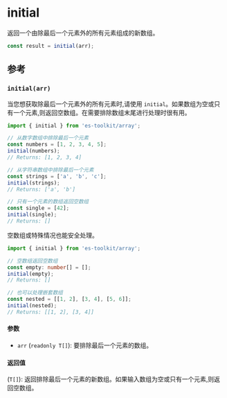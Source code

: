 # initial

返回一个由除最后一个元素外的所有元素组成的新数组。

```typescript
const result = initial(arr);
```

## 参考

### `initial(arr)`

当您想获取除最后一个元素外的所有元素时,请使用 `initial`。如果数组为空或只有一个元素,则返回空数组。在需要排除数组末尾进行处理时很有用。

```typescript
import { initial } from 'es-toolkit/array';

// 从数字数组中排除最后一个元素
const numbers = [1, 2, 3, 4, 5];
initial(numbers);
// Returns: [1, 2, 3, 4]

// 从字符串数组中排除最后一个元素
const strings = ['a', 'b', 'c'];
initial(strings);
// Returns: ['a', 'b']

// 只有一个元素的数组返回空数组
const single = [42];
initial(single);
// Returns: []
```

空数组或特殊情况也能安全处理。

```typescript
import { initial } from 'es-toolkit/array';

// 空数组返回空数组
const empty: number[] = [];
initial(empty);
// Returns: []

// 也可以处理嵌套数组
const nested = [[1, 2], [3, 4], [5, 6]];
initial(nested);
// Returns: [[1, 2], [3, 4]]
```

#### 参数

- `arr` (`readonly T[]`): 要排除最后一个元素的数组。

#### 返回值

(`T[]`): 返回排除最后一个元素的新数组。如果输入数组为空或只有一个元素,则返回空数组。
